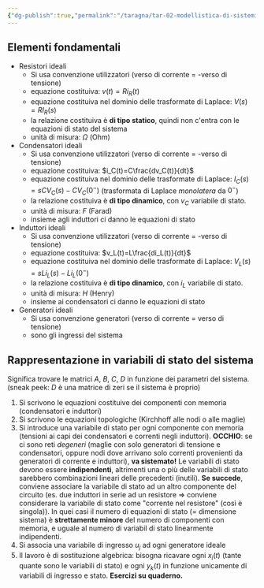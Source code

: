 ```yaml
---
{"dg-publish":true,"permalink":"/taragna/tar-02-modellistica-di-sistemi-elettrici/"}
---
```


## Elementi fondamentali
- Resistori ideali
	- Si usa convenzione utilizzatori (verso di corrente = -verso di tensione)
	- equazione costituiva: $v(t)=Ri_R(t)$
	- equazione costituiva nel dominio delle trasformate di Laplace: $V(s)=RI_R(s)$
	- la relazione costituiva è **di tipo statico**, quindi non c'entra con le equazioni di stato del sistema
	- unità di misura: $\Omega$ (Ohm)
- Condensatori ideali
	- Si usa convenzione utilizzatori (verso di corrente = -verso di tensione)
	- equazione costituiva: $i_C(t)=C\frac{dv_C(t)}{dt}$
	- equazione costituiva nel dominio delle trasformate di Laplace: $I_C(s)=sCV_C(s)-CV_C(0^-)$ (trasformata di Laplace *monolatera* da $0^-$)
	- la relazione costituiva è **di tipo dinamico**, con $v_C$ variabile di stato.
	- unità di misura: $F$ (Farad)
	- insieme agli induttori ci danno le equazioni di stato
- Induttori ideali
	- Si usa convenzione utilizzatori (verso di corrente = -verso di tensione)
	- equazione costituiva: $v_L(t)=L\frac{di_L(t)}{dt}$
	- equazione costituiva nel dominio delle trasformate di Laplace: $V_L(s)=sLi_L(s)-Li_L(0^-)$
	- la relazione costituiva è **di tipo dinamico**, con $i_L$ variabile di stato.
	- unità di misura: $H$ (Henry)
	- insieme ai condensatori ci danno le equazioni di stato
- Generatori ideali
	- Si usa convenzione generatori (verso di corrente = verso di tensione)
	- sono gli ingressi del sistema
## Rappresentazione in variabili di stato del sistema
Significa trovare le matrici $A$, $B$, $C$, $D$ in funzione dei parametri del sistema.
(sneak peek: $D$ è una matrice di zeri se il sistema è proprio)
1. Si scrivono le equazioni costituive dei componenti con memoria (condensatori e induttori)
2. Si scrivono le equazioni topologiche (Kirchhoff alle nodi o alle maglie)
3. Si introduce una variabile di stato per ogni componente con memoria (tensioni ai capi dei condensatori e correnti negli induttori). **OCCHIO**: se ci sono reti *degeneri* (maglie con solo generatori di tensione e condensatori, oppure nodi dove arrivano solo correnti provenienti da generatori di corrente e induttori), **va sistemato!** Le variabili di stato devono essere **indipendenti**, altrimenti una o più delle variabili di stato sarebbero combinazioni lineari delle precedenti (inutili). **Se succede**, conviene associare la variabile di stato ad un altro componente del circuito (es. due induttori in serie ad un resistore => conviene considerare la variabile di stato come "corrente nel resistore" (così è singola)). In quei casi il numero di equazioni di stato (= dimensione sistema) è **strettamente minore** del numero di componenti con memoria, e uguale al numero di variabil di stato linearmente indipendenti.
4. Si associa una variabile di ingresso $u_j$ ad ogni generatore ideale
5. Il lavoro è di sostituzione algebrica: bisogna ricavare ogni $x_i(t)$ (tante quante sono le variabili di stato) e ogni $y_k(t)$ in funzione unicamente di variabili di ingresso e stato.
**Esercizi su quaderno.**
